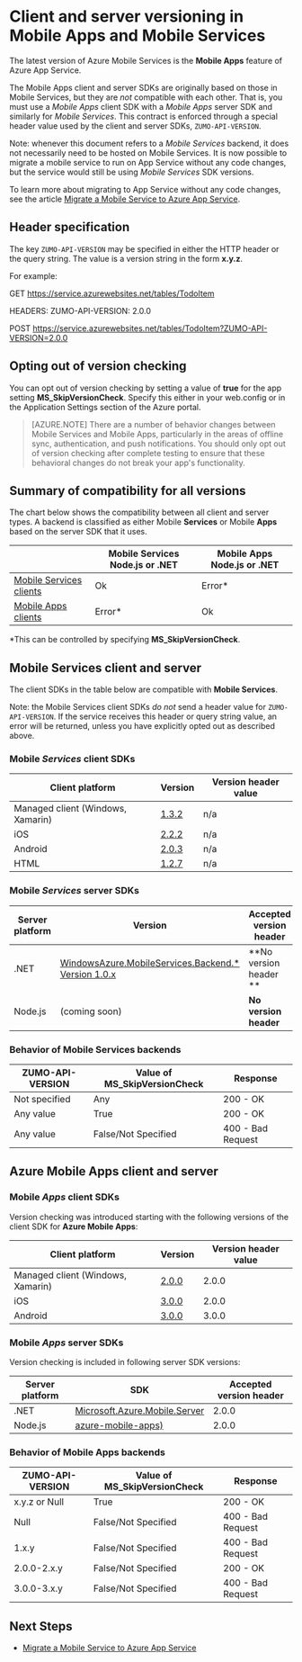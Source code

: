 <properties
  pageTitle="Client and server SDK versioning in Mobile Apps and Mobile Services | Azure App Service"
  description="List of client SDKs and compatibility with server SDK versions for Mobile Services and Azure Mobile Apps"
  services="app-service\mobile"
  documentationCenter=""
  authors="adrianhall"
  manager="erikre"
  editor=""/>

<tags
  ms.service="app-service-mobile"
  ms.workload="mobile"
  ms.tgt_pltfrm="mobile-multiple"
  ms.devlang="dotnet"
  ms.topic="article"
  ms.date="10/01/2016"
  ms.author="adrianha"/>

# Client and server versioning in Mobile Apps and Mobile Services

The latest version of Azure Mobile Services is the **Mobile Apps** feature of Azure App Service.

The Mobile Apps client and server SDKs are originally based on those in Mobile Services, but they are *not* compatible with each other.
That is, you must use a *Mobile Apps* client SDK with a *Mobile Apps* server SDK and similarly for *Mobile Services*. This contract is
enforced through a special header value used by the client and server SDKs, `ZUMO-API-VERSION`.

Note: whenever this document refers to a *Mobile Services* backend, it does not necessarily need to be hosted on Mobile Services. It is now possible to migrate a mobile service to run on App Service without any code changes, but the service would still be using *Mobile Services*  SDK versions.

To learn more about migrating to App Service without any code changes, see the article [Migrate a Mobile Service to Azure App Service].

## Header specification

The key `ZUMO-API-VERSION` may be specified in either the HTTP header or the query string. The value is a version string in the form **x.y.z**.

For example:

GET https://service.azurewebsites.net/tables/TodoItem

HEADERS: ZUMO-API-VERSION: 2.0.0

POST https://service.azurewebsites.net/tables/TodoItem?ZUMO-API-VERSION=2.0.0

## Opting out of version checking

You can opt out of version checking by setting a value of **true** for the app setting **MS_SkipVersionCheck**. Specify this either in your web.config or in the Application Settings section of the Azure portal.

> [AZURE.NOTE] There are a number of behavior changes between Mobile Services and Mobile Apps, particularly in the areas of offline sync, authentication, and push notifications. You should only opt out of version checking after complete testing to ensure that these behavioral changes do not break your app's functionality.

## Summary of compatibility for all versions

The chart below shows the compatibility between all client and server types. A backend is classified as either Mobile **Services** or Mobile **Apps** based on the server SDK that it uses.

|                           | **Mobile Services** Node.js or .NET | **Mobile Apps** Node.js or .NET |
| ----------                | -----------------------             |   ----------------              |
| [Mobile Services clients] | Ok                                  | Error\*                         |
| [Mobile Apps clients]     | Error\*                             | Ok                              |

\*This can be controlled by specifying **MS_SkipVersionCheck**.


<!-- IMPORTANT!  The anchors for Mobile Services and Mobile Apps MUST be 1.0.0 and 2.0.0 respectively, since there is an exception error message that uses those anchors. -->

<!-- NOTE: the fwlink to this document is http://go.microsoft.com/fwlink/?LinkID=690568 -->

## <a name="1.0.0"></a>Mobile Services client and server

The client SDKs in the table below are compatible with **Mobile Services**.

Note: the Mobile Services client SDKs *do not* send a header value for `ZUMO-API-VERSION`. If the service receives this header or query string value, an error will be returned, unless you have explicitly opted out as described above.

### <a name="MobileServicesClients"></a> Mobile *Services* client SDKs

| Client platform                   | Version                                                                   | Version header value |
| -------------------               | ------------------------                                                  | -------------------  |
| Managed client (Windows, Xamarin) | [1.3.2](https://www.nuget.org/packages/WindowsAzure.MobileServices/1.3.2) | n/a                  |
| iOS                               | [2.2.2](http://aka.ms/gc6fex)                                             | n/a                  |
| Android                           | [2.0.3](https://go.microsoft.com/fwLink/?LinkID=280126)                   | n/a                  |
| HTML                              | [1.2.7](http://ajax.aspnetcdn.com/ajax/mobileservices/MobileServices.Web-1.2.7.min.js) | n/a     |

### Mobile *Services* server SDKs

| Server platform  | Version                                                                                                        | Accepted version header |
| ---------------- | ------------------------------------------------------------                                                   | ----------------------- |
| .NET             | [WindowsAzure.MobileServices.Backend.* Version 1.0.x](https://www.nuget.org/packages/WindowsAzure.MobileServices.Backend/) | **No version header ** |
| Node.js          | (coming soon)                        | **No version header** |

<!-- TODO: add Node npm version -->

### Behavior of Mobile Services backends

| ZUMO-API-VERSION | Value of MS_SkipVersionCheck | Response |
| ---------------- | ---------------------------- | -------- |
| Not specified    | Any                          | 200 - OK |
| Any value        | True                         | 200 - OK |
| Any value        | False/Not Specified          | 400 - Bad Request |

## <a name="2.0.0"></a>Azure Mobile Apps client and server

### <a name="MobileAppsClients"></a> Mobile *Apps* client SDKs

Version checking was introduced starting with the following versions of the client SDK for **Azure Mobile Apps**:

| Client platform                   | Version                   | Version header value |
| -------------------               | ------------------------  | -----------------    |
| Managed client (Windows, Xamarin) | [2.0.0](https://www.nuget.org/packages/Microsoft.Azure.Mobile.Client/2.0.0) | 2.0.0 |
| iOS                               | [3.0.0](http://go.microsoft.com/fwlink/?LinkID=529823) | 2.0.0  |
| Android                           | [3.0.0](http://go.microsoft.com/fwlink/?LinkID=717033&clcid=0x409) | 3.0.0 |

<!-- TODO: add HTML version when released -->

### Mobile *Apps* server SDKs

Version checking is included in following server SDK versions:

| Server platform  | SDK                                                                                                        | Accepted version header |
| ---------------- | ------------------------------------------------------------                                                   | ----------------------- |
| .NET             | [Microsoft.Azure.Mobile.Server](https://www.nuget.org/packages/Microsoft.Azure.Mobile.Server/) | 2.0.0 |
| Node.js          | [azure-mobile-apps)](https://www.npmjs.com/package/azure-mobile-apps)                         | 2.0.0 |

### Behavior of Mobile Apps backends

| ZUMO-API-VERSION | Value of MS_SkipVersionCheck | Response |
| ---------------- | ---------------------------- | -------- |
| x.y.z or Null    | True                         | 200 - OK |
| Null             | False/Not Specified          | 400 - Bad Request |
| 1.x.y            | False/Not Specified          | 400 - Bad Request |
| 2.0.0-2.x.y      | False/Not Specified          | 200 - OK |
| 3.0.0-3.x.y      | False/Not Specified          | 400 - Bad Request |


## Next Steps

- [Migrate a Mobile Service to Azure App Service]


[Mobile Services clients]: #MobileServicesClients
[Mobile Apps clients]: #MobileAppsClients


[Mobile App Server SDK]: http://www.nuget.org/packages/microsoft.azure.mobile.server
[Migrate a Mobile Service to Azure App Service]: app-service-mobile-migrating-from-mobile-services.md

